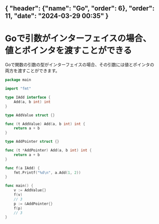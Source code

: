 { "header": {"name": "Go", "order": 6},  "order": 11, "date": "2024-03-29 00:35" }
---
# Goで引数がインターフェイスの場合、値とポインタを渡すことができる

Goで関数の引数の型がインターフェイスの場合、その引数には値とポインタの両方を渡すことができます。

```go
package main

import "fmt"

type IAdd interface {
	Add(a, b int) int
}

type AddValue struct {}

func (t AddValue) Add(a, b int) int {
	return a + b
}

type AddPointer struct {}

func (t *AddPointer) Add(a, b int) int {
	return a + b
}

func f(a IAdd) {
	fmt.Printf("%d\n", a.Add(1, 2))
}

func main() {
	v := AddValue{}
	f(v)
    // 3
	p := &AddPointer{}
	f(p)
    // 3
}
```